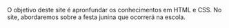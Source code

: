 O objetivo deste site é apronfundar os conhecimentos em HTML e CSS. No site, abordaremos sobre a festa junina que ocorrerá na escola.
